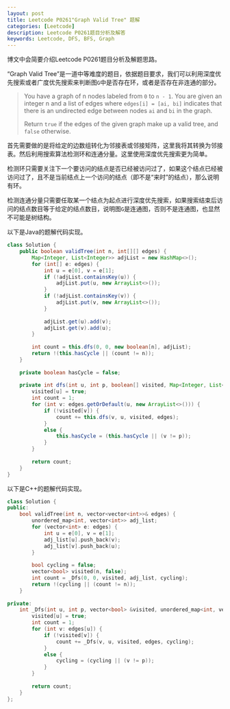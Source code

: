 ```yaml
---
layout: post
title: Leetcode P0261"Graph Valid Tree" 题解
categories: [Leetcode]
description: Leetcode P0261题目分析及解答
keywords: Leetcode, DFS, BFS, Graph
---
```


博文中会简要介绍Leetcode P0261题目分析及解题思路。

“Graph Valid Tree”是一道中等难度的题目，依据题目要求，我们可以利用深度优先搜索或者广度优先搜索来判断图`G`中是否存在环，或者是否存在非连通的部分。

> You have a graph of n nodes labeled from `0` to `n - 1`. You are given an integer n and a list of edges where `edges[i] = [ai, bi]` indicates that there is an undirected edge between nodes `ai` and `bi` in the graph.
> 
> Return `true` if the edges of the given graph make up a valid tree, and `false` otherwise.

首先需要做的是将给定的边数组转化为邻接表或邻接矩阵，这里我将其转换为邻接表。然后利用搜索算法检测环和连通分量。这里使用深度优先搜索更为简单。

检测环只需要关注下一个要访问的结点是否已经被访问过了，如果这个结点已经被访问过了，且不是当前结点上一个访问的结点（即不是“来时”的结点），那么说明有环。

检测连通分量只需要任取某一个结点为起点进行深度优先搜索，如果搜索结束后访问的结点数目等于给定的结点数目，说明图`G`是连通图，否则不是连通图，也显然不可能是树结构。

以下是Java的题解代码实现。
```java
class Solution {
    public boolean validTree(int n, int[][] edges) {
        Map<Integer, List<Integer>> adjList = new HashMap<>();
        for (int[] e: edges) {
            int u = e[0], v = e[1];
            if (!adjList.containsKey(u)) {
                adjList.put(u, new ArrayList<>());
            }
            if (!adjList.containsKey(v)) {
                adjList.put(v, new ArrayList<>());
            }
            
            adjList.get(u).add(v);
            adjList.get(v).add(u);
        }
        
        int count = this.dfs(0, 0, new boolean[n], adjList);
        return !(this.hasCycle || (count != n));
    }
    
    private boolean hasCycle = false;
    
    private int dfs(int u, int p, boolean[] visited, Map<Integer, List<Integer>> edges) {
        visited[u] = true;
        int count = 1;
        for (int v: edges.getOrDefault(u, new ArrayList<>())) {
            if (!visited[v]) {
                count += this.dfs(v, u, visited, edges);
            }
            else {
                this.hasCycle = (this.hasCycle || (v != p));
            }
        }
        
        return count;
    }
}
```

以下是C++的题解代码实现。
```cpp
class Solution {
public:
    bool validTree(int n, vector<vector<int>>& edges) {
        unordered_map<int, vector<int>> adj_list;
        for (vector<int> e: edges) {
            int u = e[0], v = e[1];
            adj_list[u].push_back(v);
            adj_list[v].push_back(u);
        }
        
        bool cycling = false;
        vector<bool> visited(n, false);
        int count = _Dfs(0, 0, visited, adj_list, cycling);
        return !(cycling || (count != n));
    }
    
private:
    int _Dfs(int u, int p, vector<bool> &visited, unordered_map<int, vector<int>> &edges, bool &cycling) {
        visited[u] = true;
        int count = 1;
        for (int v: edges[u]) {
            if (!visited[v]) {
                count += _Dfs(v, u, visited, edges, cycling);
            }
            else {
                cycling = (cycling || (v != p));
            }
        }
        
        return count;
    }
};
```